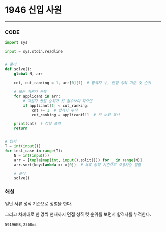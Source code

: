 # 1946 신입 사원

---

### CODE

```python
import sys

input = sys.stdin.readline


# 풀이
def solve():
    global N, arr

    cnt, cut_ranking = 1, arr[0][1]  # 합격자 수, 면접 성적 기준 컷 순위

    # 모든 지원자 반복
    for applicant in arr:
        # 지원자 면접 순위가 컷 점수보다 작으면
        if applicant[1] < cut_ranking:
            cnt += 1  # 합격자 누적
            cut_ranking = applicant[1]  # 컷 순위 갱신

    print(cnt)  # 정답 출력
    return


# 입력
T = int(input())
for test_case in range(T):
    N = int(input())
    arr = [tuple(map(int, input().split())) for _ in range(N)]
    arr.sort(key=lambda x: x[0])  # 서류 성적 기준으로 오름차순 정렬

    # 풀이
    solve()

```

### 해설

일단 서류 성적 기준으로 정렬을 한다.

그리고 차례대로 한 명씩 현재까지 면접 성적 컷 순위를 보면서 합격자를 누적한다.

`59196KB`, `2568ms`
